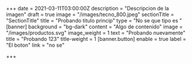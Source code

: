 +++
date = 2021-03-11T03:00:00Z
description = "Descripcion de la imagen"
draft = true
image = "/images/tecno_800.jpeg"
sectionTitle = "SectionTitle"
title = "Probando titulo princip"
type = "No se que tipo es "
[banner]
background = "bg-dark"
content = "Algo de contenido"
image = "/images/productos.svg"
image_weight = 1
text = "Probando nuevamente"
title = "Probando 123"
title-weight = 1
[banner.button]
enable = true
label = "El boton"
link = "no se"

+++
